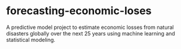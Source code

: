 # forecasting-economic-loses
A predictive model project to estimate economic losses from natural disasters globally over the next 25 years using machine learning and statistical modeling.
